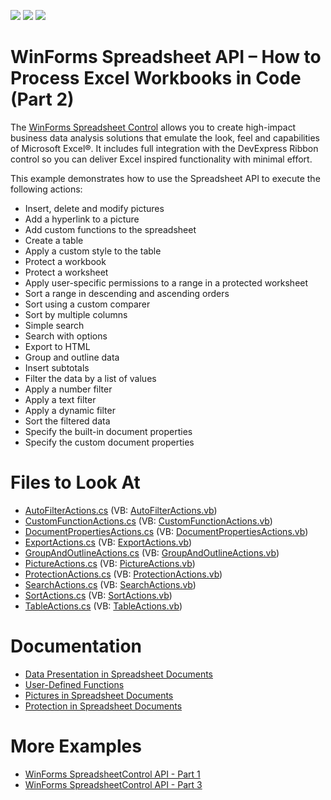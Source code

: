 <!-- default badges list -->
![](https://img.shields.io/endpoint?url=https://codecentral.devexpress.com/api/v1/VersionRange/128614255/19.2.2%2B)
[![](https://img.shields.io/badge/Open_in_DevExpress_Support_Center-FF7200?style=flat-square&logo=DevExpress&logoColor=white)](https://supportcenter.devexpress.com/ticket/details/E4832)
[![](https://img.shields.io/badge/📖_How_to_use_DevExpress_Examples-e9f6fc?style=flat-square)](https://docs.devexpress.com/GeneralInformation/403183)
<!-- default badges end -->

# WinForms Spreadsheet API – How to Process Excel Workbooks in Code (Part 2)

The [WinForms Spreadsheet Control](https://www.devexpress.com/products/net/controls/winforms/spreadsheet/) allows you to create high-impact business data analysis solutions that emulate the look, feel and capabilities of Microsoft Excel®. It includes full integration with the DevExpress Ribbon control so you can deliver Excel inspired functionality with minimal effort.

This example demonstrates how to use the Spreadsheet API to execute the following actions:

* Insert, delete and modify pictures
* Add a hyperlink to a picture
* Add custom functions to the spreadsheet
* Create a table
* Apply a custom style to the table
* Protect a workbook
* Protect a worksheet
* Apply user-specific permissions to a range in a protected worksheet
* Sort a range in descending and ascending orders
* Sort using a custom comparer
* Sort by multiple columns
* Simple search
* Search with options
* Export to HTML
* Group and outline data
* Insert subtotals
* Filter the data by a list of values
* Apply a number filter
* Apply a text filter
* Apply a dynamic filter
* Sort the filtered data
* Specify the built-in document properties
* Specify the custom document properties

# Files to Look At

* [AutoFilterActions.cs](./CS/SpreadsheetControl_API_Part02/SpreadsheetActions/AutoFilterActions.cs) (VB: [AutoFilterActions.vb](./VB/SpreadsheetControl_API_Part02/SpreadsheetActions/AutoFilterActions.vb))
* [CustomFunctionActions.cs](./CS/SpreadsheetControl_API_Part02/SpreadsheetActions/CustomFunctionActions.cs) (VB: [CustomFunctionActions.vb](./VB/SpreadsheetControl_API_Part02/SpreadsheetActions/CustomFunctionActions.vb))
* [DocumentPropertiesActions.cs](./CS/SpreadsheetControl_API_Part02/SpreadsheetActions/DocumentPropertiesActions.cs) (VB: [DocumentPropertiesActions.vb](./VB/SpreadsheetControl_API_Part02/SpreadsheetActions/DocumentPropertiesActions.vb))
* [ExportActions.cs](./CS/SpreadsheetControl_API_Part02/SpreadsheetActions/ExportActions.cs) (VB: [ExportActions.vb](./VB/SpreadsheetControl_API_Part02/SpreadsheetActions/ExportActions.vb))
* [GroupAndOutlineActions.cs](./CS/SpreadsheetControl_API_Part02/SpreadsheetActions/GroupAndOutlineActions.cs) (VB: [GroupAndOutlineActions.vb](./VB/SpreadsheetControl_API_Part02/SpreadsheetActions/GroupAndOutlineActions.vb))
* [PictureActions.cs](./CS/SpreadsheetControl_API_Part02/SpreadsheetActions/PictureActions.cs) (VB: [PictureActions.vb](./VB/SpreadsheetControl_API_Part02/SpreadsheetActions/PictureActions.vb))
* [ProtectionActions.cs](./CS/SpreadsheetControl_API_Part02/SpreadsheetActions/ProtectionActions.cs) (VB: [ProtectionActions.vb](./VB/SpreadsheetControl_API_Part02/SpreadsheetActions/ProtectionActions.vb))
* [SearchActions.cs](./CS/SpreadsheetControl_API_Part02/SpreadsheetActions/SearchActions.cs) (VB: [SearchActions.vb](./VB/SpreadsheetControl_API_Part02/SpreadsheetActions/SearchActions.vb))
* [SortActions.cs](./CS/SpreadsheetControl_API_Part02/SpreadsheetActions/SortActions.cs) (VB: [SortActions.vb](./VB/SpreadsheetControl_API_Part02/SpreadsheetActions/SortActions.vb))
* [TableActions.cs](./CS/SpreadsheetControl_API_Part02/SpreadsheetActions/TableActions.cs) (VB: [TableActions.vb](./VB/SpreadsheetControl_API_Part02/SpreadsheetActions/TableActions.vb))

# Documentation

* [Data Presentation in Spreadsheet Documents](https://docs.devexpress.com/WindowsForms/18048/controls-and-libraries/spreadsheet/data-presentation)
* [User-Defined Functions](https://docs.devexpress.com/WindowsForms/15447/controls-and-libraries/spreadsheet/formulas/functions/user-defined-functions-udf)
* [Pictures in Spreadsheet Documents](https://docs.devexpress.com/WindowsForms/16499/controls-and-libraries/spreadsheet/charts-and-graphics/pictures)
* [Protection in Spreadsheet Documents](https://docs.devexpress.com/WindowsForms/17097/controls-and-libraries/spreadsheet/protection)

# More Examples

* [WinForms SpreadsheetControl API - Part 1](https://github.com/DevExpress-Examples/winforms-spreadsheetcontrol-api-part1)
* [WinForms SpreadsheetControl API - Part 3](https://github.com/DevExpress-Examples/winforms-spreadsheetcontrol-api-part-3-t231273)
